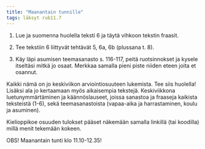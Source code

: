 ```yaml
---
title: "Maanantain tunnille"
tags: läksyt rub11.7
---
```


1. Lue ja suomenna huolella teksti 6 ja täytä vihkoon tekstin fraasit.

2. Tee tekstiin 6 liittyvät tehtävät 5, 6a, 6b (plussana t. 8).

3. Käy läpi asumisen teemasanasto s. 116-117, peitä ruotsinnokset ja kysele itseltäsi mitkä jo osaat. Merkkaa samalla pieni piste niiden eteen joita et osannut. 

Kaikki nämä on jo keskiviikon arviointiosuuteen lukemista. Tee siis huolella! Lisäksi ala jo kertaamaan myös aikaisempia tekstejä. Keskiviikkona luetunymmärtäminen ja käännöslauseet, joissa sanastoa ja fraaseja kaikista teksteistä (1-6), sekä teemasanastoista (vapaa-aika ja harrastaminen, koulu ja asuminen).

Kielioppikoe osuuden tulokset pääset näkemään samalla linkillä (tai koodilla) millä menit tekemään kokeen. 

OBS! Maanantain tunti klo 11.10-12.35!